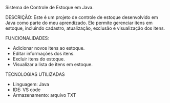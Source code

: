 Sistema de Controle de Estoque em Java.

DESCRIÇÃO:
Este é um projeto de controle de estoque desenvolvido em Java como parte do meu aprendizado.
Ele permite gerenciar itens em estoque, incluindo cadastro, atualização, exclusão e visualização dos itens.

FUNCIONALIDADES:
* Adicionar novos itens ao estoque.
* Editar informações dos itens.
* Excluir itens do estoque.
* Visualizar a lista de itens em estoque.

TECNOLOGIAS UTILIZADAS
* Linguagem: Java
* IDE: VS code
* Armazenamento: arquivo TXT